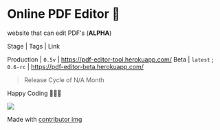 # Online PDF Editor 🥳

website that can edit PDF's (**ALPHA**)

Stage | Tags | Link

Production | `0.5v` | https://pdf-editor-tool.herokuapp.com/
Beta | `latest` ; `0.6-rc` | https://pdf-editor-beta.herokuapp.com/

> Release Cycle of N/A Month


Happy Coding 👍🏼🥳


<a href = "https://github.com/dipankardas011/PDF-Editor/graphs/contributors">
<img src = "https://contrib.rocks/image?repo=dipankardas011/PDF-Editor"/>
</a>

Made with [contributor img](https://contrib.rocks)
